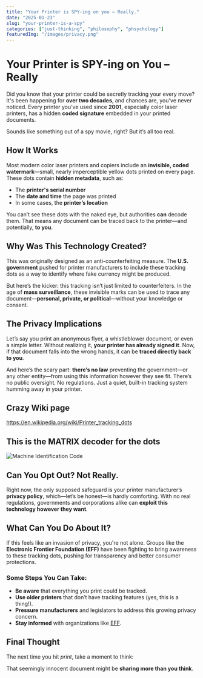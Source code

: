 ```yaml
---
title: "Your Printer is SPY-ing on you – Really."
date: "2025-01-23"
slug: "your-printer-is-a-spy"
categories: ["just-thinking", "philosophy", "phsychology"]
featuredImg: "/images/privacy.png"
---
```


# Your Printer is SPY-ing on You – Really

Did you know that your printer could be secretly tracking your every move? It's been happening for **over two decades**, and chances are, you’ve never noticed. Every printer you’ve used since **2001**, especially color laser printers, has a hidden **coded signature** embedded in your printed documents. 

Sounds like something out of a spy movie, right? But it’s all too real.

## How It Works

Most modern color laser printers and copiers include an **invisible, coded watermark**—small, nearly imperceptible yellow dots printed on every page. These dots contain **hidden metadata**, such as:

- The **printer's serial number**
- The **date and time** the page was printed
- In some cases, the **printer’s location**

You can’t see these dots with the naked eye, but authorities **can** decode them. That means any document can be traced back to the printer—and potentially, **to you**.

## Why Was This Technology Created?

This was originally designed as an anti-counterfeiting measure. The **U.S. government** pushed for printer manufacturers to include these tracking dots as a way to identify where fake currency might be produced.

But here’s the kicker: this tracking isn’t just limited to counterfeiters. In the age of **mass surveillance**, these invisible marks can be used to trace any document—**personal, private, or political**—without your knowledge or consent.

## The Privacy Implications

Let’s say you print an anonymous flyer, a whistleblower document, or even a simple letter. Without realizing it, **your printer has already signed it**. Now, if that document falls into the wrong hands, it can be **traced directly back to you**.

And here’s the scary part: **there’s no law** preventing the government—or any other entity—from using this information however they see fit. There’s no public oversight. No regulations. Just a quiet, built-in tracking system humming away in your printer.

## Crazy Wiki page
https://en.wikipedia.org/wiki/Printer_tracking_dots

## This is the MATRIX decoder for the dots
![Machine Identification Code](/blog-specific-images/Machine_Identification_Code_von_Druckern.png)

## Can You Opt Out? Not Really.

Right now, the only supposed safeguard is your printer manufacturer’s **privacy policy**, which—let’s be honest—is hardly comforting. With no real regulations, governments and corporations alike can **exploit this technology however they want**.

## What Can You Do About It?

If this feels like an invasion of privacy, you're not alone. Groups like the **Electronic Frontier Foundation (EFF)** have been fighting to bring awareness to these tracking dots, pushing for transparency and better consumer protections. 

### Some Steps You Can Take:
- **Be aware** that everything you print could be tracked.
- **Use older printers** that don’t have tracking features (yes, this is a thing!).
- **Pressure manufacturers** and legislators to address this growing privacy concern.
- **Stay informed** with organizations like [EFF](https://www.eff.org).

## Final Thought

The next time you hit *print*, take a moment to think: 

That seemingly innocent document might be **sharing more than you think**.

